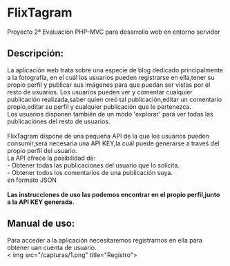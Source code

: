 # FlixTagram
Proyecto 2ª Evaluación PHP-MVC para desarrollo web en entorno servidor
<h2>Descripción:</h2>
La aplicación web trata sobre una especie de blog dedicado principalmente a la fotografía, en el cuál los usuarios pueden registrarse en ella,tener su propio perfil y publicar sus imágenes para que puedan ser vistas por el resto de usuarios.
Los usuarios pueden ver y comentar cualquier publicación realizada,saber quien creó tal publicación,editar un comentario propio,editar su perfil y cualquier publicación que le pertenezca.<br>
Los usuarios disponen también de un modo 'explorar' para ver todas las publicaciónes del resto de usuarios.<br><br>
FlixTagram dispone de una pequeña API de la que los usuarios pueden consumir,será necesaria una API KEY,la cuál puede generarse a traveś del propio perfil del usuario.<br>
La API ofrece la posibilidad de:<br>
- Obtener todas las publicaciones del usuario que lo solicita.<br>
- Obtener todos los comentarios de una publicación suya.<br>
en formato JSON<br><br>
<b>Las instrucciones de uso las podemos encontrar en el propio perfil,junto a la API KEY generada.</b>

<h2>Manual de uso:</h2>
Para acceder a la aplicación necesitaremos registrarnos en ella para obtener uan cuenta de usuario.<br>
< img src="/capturas/1.png" title="Registro"><br>
